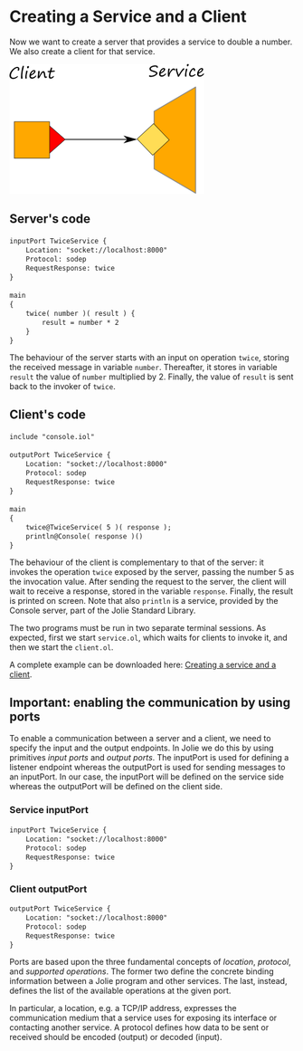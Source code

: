 # Creating a Service and a Client

Now we want to create a server that provides a service to double a number. We also create a client for that service.

![](../assets/image/creating_service_and_client.png)

## Server's code

```jolie
inputPort TwiceService {
    Location: "socket://localhost:8000"
    Protocol: sodep
    RequestResponse: twice
}

main
{
    twice( number )( result ) {
        result = number * 2
    }
}
```

The behaviour of the server starts with an input on operation `twice`, storing the received message in variable `number`. Thereafter, it stores in variable `result` the value of `number` multiplied by 2. Finally, the value of `result` is sent back to the invoker of `twice`.

## Client's code

```jolie
include "console.iol"

outputPort TwiceService {
    Location: "socket://localhost:8000"
    Protocol: sodep
    RequestResponse: twice
}

main
{
    twice@TwiceService( 5 )( response );
    println@Console( response )()
}
```

The behaviour of the client is complementary to that of the server: it invokes the operation `twice` exposed by the server, passing the number 5 as the invocation value. After sending the request to the server, the client will wait to receive a response, stored in the variable `response`. Finally, the result is printed on screen. Note that also `println` is a service, provided by the Console server, part of the Jolie Standard Library.

The two programs must be run in two separate terminal sessions. As expected, first we start `service.ol`, which waits for clients to invoke it, and then we start the `client.ol`.

A complete example can be downloaded here: [Creating a service and a client](https://github.com/jolie/examples/tree/master/01_getting_started).

## Important: enabling the communication by using ports

To enable a communication between a server and a client, we need to specify the input and the output endpoints. In Jolie we do this by using primitives _input ports_ and _output ports_. The inputPort is used for defining a listener endpoint whereas the outputPort is used for sending messages to an inputPort. In our case, the inputPort will be defined on the service side whereas the outputPort will be defined on the client side.

### Service inputPort

```jolie
inputPort TwiceService {
    Location: "socket://localhost:8000"
    Protocol: sodep
    RequestResponse: twice
}
```

### Client outputPort

```jolie
outputPort TwiceService {
    Location: "socket://localhost:8000"
    Protocol: sodep
    RequestResponse: twice
}
```

Ports are based upon the three fundamental concepts of _location_, _protocol_, and _supported operations_. The former two define the concrete binding information between a Jolie program and other services. The last, instead, defines the list of the available operations at the given port.

In particular, a location, e.g. a TCP/IP address, expresses the communication medium that a service uses for exposing its interface or contacting another service. A protocol defines how data to be sent or received should be encoded \(output\) or decoded \(input\).
